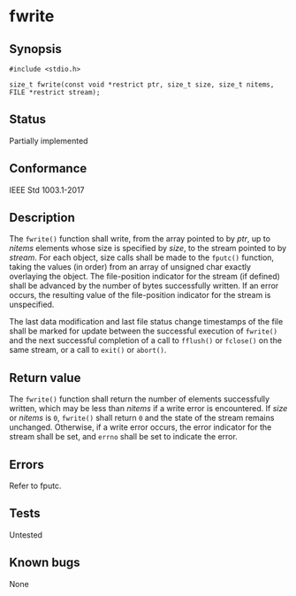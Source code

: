 # fwrite

## Synopsis

`#include <stdio.h>`

`size_t fwrite(const void *restrict ptr, size_t size, size_t nitems, FILE *restrict stream);`

## Status

Partially implemented

## Conformance

IEEE Std 1003.1-2017

## Description

The `fwrite()` function shall write, from the array pointed to by _ptr_, up to _nitems_ elements whose size is specified
by _size_, to the stream pointed to by _stream_. For each object, size calls shall be made to the `fputc()` function,
taking the values (in order) from an array of unsigned char exactly overlaying the object. The file-position indicator
for the stream (if defined) shall be advanced by the number of bytes successfully written. If an error occurs, the
resulting value of the file-position indicator for the stream is unspecified.

The last data modification and last file status change timestamps of the file shall be marked for update between the
successful execution of `fwrite()` and the next successful completion of a call to `fflush()` or `fclose()` on the same
stream, or a call to `exit()` or `abort()`.

## Return value

The `fwrite()` function shall return the number of elements successfully written, which may be less than _nitems_ if a
write error is encountered. If _size_ or _nitems_ is `0`, `fwrite()` shall return `0` and the state of the stream
remains unchanged. Otherwise, if a write error occurs, the error indicator for the stream shall be set, and `errno`
shall be set to indicate the error.

## Errors

Refer to fputc.

## Tests

Untested

## Known bugs

None
